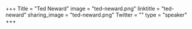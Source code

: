 +++
Title = "Ted Neward"
image = "ted-neward.png"
linktitle = "ted-neward"
sharing_image = "ted-neward.png"
Twitter = ""
type = "speaker"
+++

